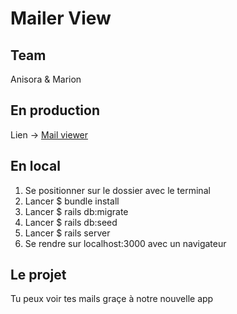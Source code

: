 # Mailer View

## Team

Anisora & Marion

## En production
Lien -> [Mail viewer](https://startupfoodtechhuhu.herokuapp.com/)<br />

## En local
1. Se positionner sur le dossier avec le terminal
2. Lancer $ bundle install
3. Lancer $ rails db:migrate
4. Lancer $ rails db:seed
5. Lancer $ rails server
6. Se rendre sur localhost:3000 avec un navigateur

## Le projet
Tu peux voir tes mails graçe à notre nouvelle app

